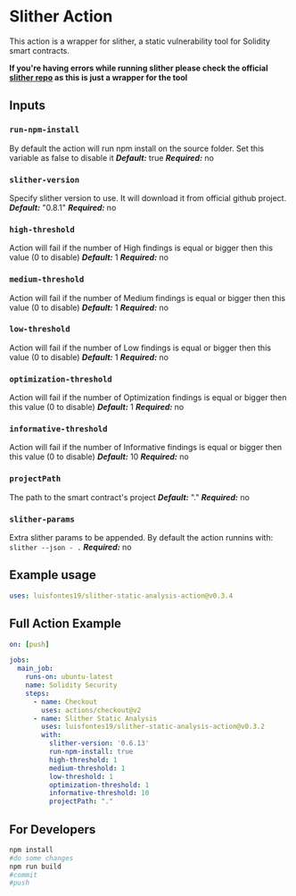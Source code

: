 # Slither Action

This action is a wrapper for slither, a static vulnerability tool for Solidity smart contracts.

**If you're having errors while running slither please check the official [slither repo](https://github.com/crytic/slither) as this is just a wrapper for the tool**

## Inputs

### `run-npm-install`

By default the action will run npm install on the source folder. Set this variable as false to disable it
***Default:*** true
***Required:*** no

### `slither-version`

Specify slither version to use. It will download it from official github project.
***Default:*** "0.8.1"
***Required:*** no


### `high-threshold`

Action will fail if the number of High findings is equal or bigger then this value (0 to disable)
***Default:*** 1
***Required:*** no

### `medium-threshold`

Action will fail if the number of Medium findings is equal or bigger then this value (0 to disable)
***Default:*** 1
***Required:*** no

### `low-threshold`

Action will fail if the number of Low findings is equal or bigger then this value (0 to disable)
***Default:*** 1
***Required:*** no

### `optimization-threshold`

Action will fail if the number of Optimization findings is equal or bigger then this value (0 to disable)
***Default:*** 1
***Required:*** no

### `informative-threshold`

Action will fail if the number of Informative findings is equal or bigger then this value (0 to disable)
***Default:*** 10
***Required:*** no

### `projectPath`

The path to the smart contract's project
***Default:*** "."
***Required:*** no

### `slither-params`

Extra slither params to be appended. By default the action runnins with: ```slither --json - .```
***Required:*** no

## Example usage

```yaml
uses: luisfontes19/slither-static-analysis-action@v0.3.4
```

## Full Action Example

```yaml
on: [push]

jobs:
  main_job:
    runs-on: ubuntu-latest
    name: Solidity Security 
    steps:
      - name: Checkout
        uses: actions/checkout@v2
      - name: Slither Static Analysis
        uses: luisfontes19/slither-static-analysis-action@v0.3.2
        with:
          slither-version: '0.6.13'
          run-npm-install: true
          high-threshold: 1
          medium-threshold: 1
          low-threshold: 1
          optimization-threshold: 1
          informative-threshold: 10
          projectPath: "."
```

## For Developers

```bash
npm install
#do some changes
npm run build
#commit
#push
```

